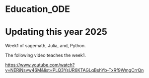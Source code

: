 # Education_ODE

# Updating this year 2025

Week1 of sagemath, Julia, and, Python.

The following video teaches the week1.

https://www.youtube.com/watch?v=NERiNsvw46M&list=PLQ3YsUR6KTAGLqBshYb-TxRf9WmgCrrQn
